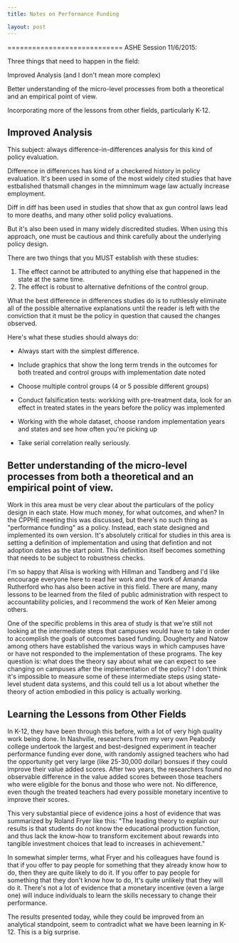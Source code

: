 ```yaml
---
title: Notes on Performance Funding

layout: post
---
```


============================
ASHE Session 11/6/2015: 

Three things that need to happen in the field:

Improved Analysis (and I don't mean more complex)

Better understanding of the micro-level processes from both a theoretical and an empirical point of view.

Incorporating more of the lessons from other fields, particularly K-12. 


Improved Analysis
-------------------

This subject: always difference-in-differences analysis for this kind of policy evaluation.

Difference in differences has kind of a checkered history in policy evaluation. It's been used in some of the most widely cited studies that have estbalished thatsmall changes in the mimnimum wage law actually increase employment. 

Diff in diff has been used in studies that show that ax gun control laws lead to more deaths, and many other solid policy evaluations. 

But it's also been used in many widely discredited studies. When using this approach, one must be cautious and think carefully about the underlying policy design.

There are two things that you MUST establish with these studies:

1. The effect cannot be attributed to anything else that happened in the state at the same time. 
2. The effect is robust to alternative defnitions of the control group.

What the best difference in differences studies do is to ruthlessly eliminate all of the possible alternative explanations until the reader is left with the conviction that it must be the policy in question that caused the changes observed. 

Here's what these studies should always do:

* Always start with the simplest difference.

* Include graphics that show the long term trends in the outcomes for both treated and control groups with implementation date noted

* Choose multiple control groups (4 or 5 possible different groups)

* Conduct falsification tests: workking with pre-treatment data, look for an effect in treated states in the years before the policy was implemented

* Working with the whole dataset, choose random implementation years and states and see how often you're picking up

* Take serial correlation really seriously. 


Better understanding of the micro-level processes from both a theoretical and an empirical point of view.
-----------------------------------------------------------------

Work in this area must be very clear about the particulars of the policy design in each state. How much money, for what outcomes, and when? In the CPPHE meeting this was discussed, but there's no such thing as "performance funding" as a policy. Instead, each state designed and implemented its own version. It's absolutely critical for studies in this area is setting a definition of implementation and using that defintion and not adoption dates as the start point. This definition itself becomes something that needs to be subject to robustness checks. 

I'm so happy that Alisa is working with Hillman and Tandberg and I'd like encourage everyone here to read her work and the work of Amanda Rutherford who has also been active in this field. There are many, many lessons to be learned from the filed of public administration with respect to accountability policies, and I recommend the work of Ken Meier among others.

One of the specific problems in this area of study is that we're still not looking at the intermediate steps that campuses would have to take in order to accomplish the goals of outcomes based funding. Dougherty and Natow among others have established the various ways in which campuses have or have not responded to the implementation of these programs. The key question is: what does the theory say about what we can expect to see changing on campuses after the implementation of the policy?  I don't think it's impossible to measure some of these intermediate steps using state-level student data systems, and this could tell us a lot about whether the theory of action embodied in this policy is actually working. 


Learning the Lessons from Other Fields
------------------------------

In K-12, they have been through this before, with a lot of very high quality work being done. In Nashville, researchers from my very own Peabody college undertook the largest and best-designed experiment in teacher performance funding ever done, with randomly assigned teachers who had the opportunity get very large (like 25-30,000 dollar) bonsues if they could improve their value added scores. After two years, the researchers found no observable difference in the value added scores between those teachers who were eligible for the bonus and those who were not. No difference, even though the treated teachers had every possible monetary incentive to improve their scores. 

This very substantial piece of evidence joins a host of evidence that was summarized by Roland Fryer like this: "The leading theory to explain our results is that students do not know the educational production function, and thus lack the know-how to transform excitement about rewards into tangible investment choices that lead to increases in achievement." 

In somewhat simpler terms, what Fryer and his colleagues have found is that if you offer to pay people for something that they already know how to do, then they are quite likely to do it. If you offer to pay people for something that they don't know how to do, It's quite unlikely that they will do it. There's not a lot of evidence that a monetary incentive (even a large one) will induce individuals to learn the skills necessary to change their performance. 

The results presented today, while they could be improved from an analytical standpoint, seem to contradict what we have been learning in K-12. This is a big surprise. 




